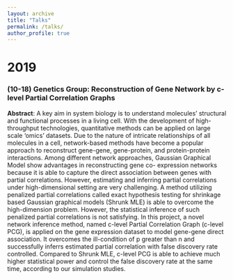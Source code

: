 ```yaml
---
layout: archive
title: "Talks"
permalink: /talks/
author_profile: true
---
```


# 2019

### (10-18) Genetics Group: Reconstruction of Gene Network by c-level Partial Correlation Graphs

**Abstract**:
A key aim in system biology is to understand molecules’ structural and functional processes in a living cell. With the development of high-throughput technologies, quantitative methods can be applied on large scale ‘omics’ datasets. Due to the nature of intricate relationships of all molecules in a cell, network-based methods have become a popular approach to reconstruct gene-gene, gene-protein, and protein-protein interactions. Among different network approaches, Gaussian Graphical Model show advantages in reconstructing gene co- expression networks because it is able to capture the direct association between genes with partial correlations. However, estimating and inferring partial correlations under high-dimensional setting are very challenging. A method utilizing penalized partial correlations called exact hypothesis testing for shrinkage based Gaussian graphical models (Shrunk MLE) is able to overcome the high-dimension problem. However, the statistical inference of such penalized partial correlations is not satisfying. In this project, a novel network inference method, named c-level Partial Correlation Graph (c-level PCG), is applied on the gene expression dataset to model gene-gene direct association. It overcomes the ill-condition of p greater than n and successfully inferrs estimated partial correlation with false discovery rate controlled. Compared to Shrunk MLE, c-level PCG is able to achieve much higher statistical power and control the false discovery rate at the same time, according to our simulation studies.